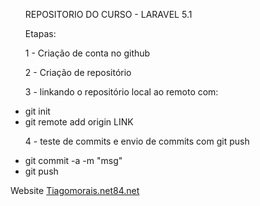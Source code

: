 <html>
<head><meta title="TIAGO MORAIS" /></head>
<body>
<ul>

REPOSITORIO DO CURSO - LARAVEL 5.1

<p>Etapas:</p>
<p>1 - Criação de conta no github</p>
<p>2 - Criação de repositório</p>
<p>3 - linkando o repositório local ao remoto com:
	<li>git init</li>
	<li>git remote add origin LINK</li>
</p>

<p>4 - teste de commits e envio de commits com git push
	<li>git commit -a -m "msg"</li>
	<li>git push</li>
</p>
</ul>
<p>
Website <a href="http://tiagomorais.net84.net" target="_blank">Tiagomorais.net84.net</a>
</p>

</body>
</html>
